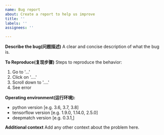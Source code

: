 ```yaml
---
name: Bug report
about: Create a report to help us improve
title: ''
labels: ''
assignees: ''

---
```


**Describe the bug(问题描述)**
A clear and concise description of what the bug is.

**To Reproduce(复现步骤)**
Steps to reproduce the behavior:
1. Go to '...'
2. Click on '....'
3. Scroll down to '....'
4. See error

**Operating environment(运行环境):**
 - python version [e.g. 3.6, 3.7, 3.8]
 - tensorflow version [e.g. 1.9.0, 1.14.0, 2.5.0]
 - deepmatch version [e.g. 0.3.1,]

**Additional context**
Add any other context about the problem here.

